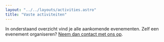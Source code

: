 ```yaml
---
layout: "../../layouts/activities.astro"
title: "Vaste activiteiten"
---
```


In onderstaand overzicht vind je alle aankomende evenementen. Zelf een evenement organiseren? [Neem dan contact met ons op](/contact).
